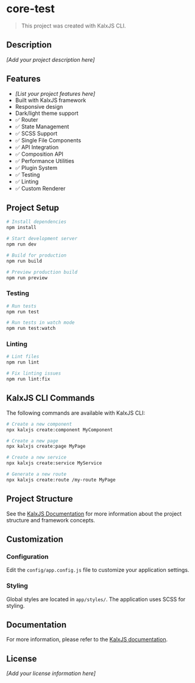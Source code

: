 # core-test

> This project was created with KalxJS CLI.

## Description

*[Add your project description here]*

## Features

- *[List your project features here]*
- Built with KalxJS framework
- Responsive design
- Dark/light theme support
- ✅ Router
- ✅ State Management
- ✅ SCSS Support
- ✅ Single File Components
- ✅ API Integration
- ✅ Composition API
- ✅ Performance Utilities
- ✅ Plugin System
- ✅ Testing
- ✅ Linting
- ✅ Custom Renderer


## Project Setup

```bash
# Install dependencies
npm install

# Start development server
npm run dev

# Build for production
npm run build

# Preview production build
npm run preview
```

### Testing

```bash
# Run tests
npm run test

# Run tests in watch mode
npm run test:watch
```


### Linting

```bash
# Lint files
npm run lint

# Fix linting issues
npm run lint:fix
```



## KalxJS CLI Commands

The following commands are available with KalxJS CLI:

```bash
# Create a new component
npx kalxjs create:component MyComponent

# Create a new page
npx kalxjs create:page MyPage

# Create a new service
npx kalxjs create:service MyService

# Generate a new route
npx kalxjs create:route /my-route MyPage
```

## Project Structure

See the [KalxJS Documentation](./docs/README.md) for more information about the project structure and framework concepts.

## Customization

### Configuration

Edit the `config/app.config.js` file to customize your application settings.

### Styling

Global styles are located in `app/styles/`. The application uses SCSS for styling.

## Documentation

For more information, please refer to the [KalxJS documentation](https://github.com/Odeneho-Calculus/kalxjs).

## License

*[Add your license information here]*
